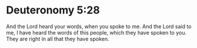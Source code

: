 # Deuteronomy 5:28

And the Lord heard your words, when you spoke to me. And the Lord said to me, I have heard the words of this people, which they have spoken to you. They are right in all that they have spoken.
